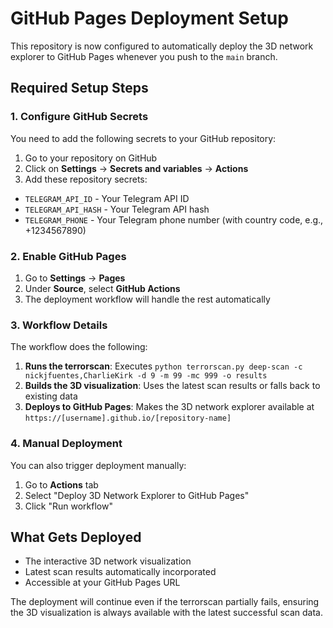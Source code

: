 # GitHub Pages Deployment Setup

This repository is now configured to automatically deploy the 3D network explorer to GitHub Pages whenever you push to the `main` branch.

## Required Setup Steps

### 1. Configure GitHub Secrets
You need to add the following secrets to your GitHub repository:

1. Go to your repository on GitHub
2. Click on **Settings** → **Secrets and variables** → **Actions**
3. Add these repository secrets:

- `TELEGRAM_API_ID` - Your Telegram API ID
- `TELEGRAM_API_HASH` - Your Telegram API hash
- `TELEGRAM_PHONE` - Your Telegram phone number (with country code, e.g., +1234567890)

### 2. Enable GitHub Pages
1. Go to **Settings** → **Pages**
2. Under **Source**, select **GitHub Actions**
3. The deployment workflow will handle the rest automatically

### 3. Workflow Details
The workflow does the following:
1. **Runs the terrorscan**: Executes `python terrorscan.py deep-scan -c nickjfuentes,CharlieKirk -d 9 -m 99 -mc 999 -o results`
2. **Builds the 3D visualization**: Uses the latest scan results or falls back to existing data
3. **Deploys to GitHub Pages**: Makes the 3D network explorer available at `https://[username].github.io/[repository-name]`

### 4. Manual Deployment
You can also trigger deployment manually:
1. Go to **Actions** tab
2. Select "Deploy 3D Network Explorer to GitHub Pages"
3. Click "Run workflow"

## What Gets Deployed
- The interactive 3D network visualization
- Latest scan results automatically incorporated
- Accessible at your GitHub Pages URL

The deployment will continue even if the terrorscan partially fails, ensuring the 3D visualization is always available with the latest successful scan data.